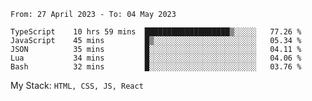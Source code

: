 <!--START_SECTION:waka-->

```text
From: 27 April 2023 - To: 04 May 2023

TypeScript    10 hrs 59 mins  ███████████████████▒░░░░░   77.26 %
JavaScript    45 mins         █▒░░░░░░░░░░░░░░░░░░░░░░░   05.34 %
JSON          35 mins         █░░░░░░░░░░░░░░░░░░░░░░░░   04.11 %
Lua           34 mins         █░░░░░░░░░░░░░░░░░░░░░░░░   04.06 %
Bash          32 mins         █░░░░░░░░░░░░░░░░░░░░░░░░   03.76 %
```

<!--END_SECTION:waka-->
My Stack: `HTML, CSS, JS, React`
